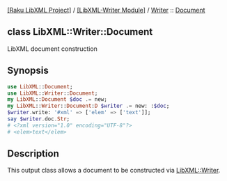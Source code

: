 [[Raku LibXML Project]](https://libxml-raku.github.io)
 / [[LibXML-Writer Module]](https://libxml-raku.github.io/LibXML-Writer-raku)
 / [Writer](https://libxml-raku.github.io/LibXML-Writer-raku/Writer)
 :: [Document](https://libxml-raku.github.io/LibXML-Writer-raku/Writer/Document)

class LibXML::Writer::Document
------------------------------

LibXML document construction

Synopsis
--------

```raku
use LibXML::Document;
use LibXML::Writer::Document;
my LibXML::Document $doc .= new;
my LibXML::Writer::Document:D $writer .= new: :$doc;
$writer.write: '#xml' => ['elem' => ['text']];
say $writer.doc.Str;
# <?xml version="1.0" encoding="UTF-8"?>
# <elem>text</elem>
```

Description
-----------

This output class allows a document to be constructed via [LibXML::Writer](https://libxml-raku.github.io/LibXML-Writer-raku).

